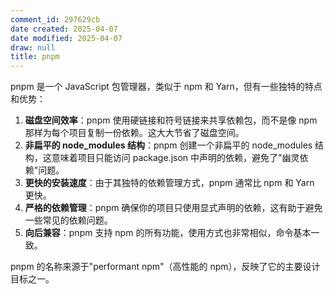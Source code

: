 ```yaml
---
comment_id: 297629cb
date created: 2025-04-07
date modified: 2025-04-07
draw: null
title: pnpm
---
```

pnpm 是一个 JavaScript 包管理器，类似于 npm 和 Yarn，但有一些独特的特点和优势：

1. **磁盘空间效率**：pnpm 使用硬链接和符号链接来共享依赖包，而不是像 npm 那样为每个项目复制一份依赖。这大大节省了磁盘空间。
2. **非扁平的 node_modules 结构**：pnpm 创建一个非扁平的 node_modules 结构，这意味着项目只能访问 package.json 中声明的依赖，避免了"幽灵依赖"问题。
3. **更快的安装速度**：由于其独特的依赖管理方式，pnpm 通常比 npm 和 Yarn 更快。
4. **严格的依赖管理**：pnpm 确保你的项目只使用显式声明的依赖，这有助于避免一些常见的依赖问题。
5. **向后兼容**：pnpm 支持 npm 的所有功能，使用方式也非常相似，命令基本一致。

pnpm 的名称来源于"performant npm"（高性能的 npm），反映了它的主要设计目标之一。
